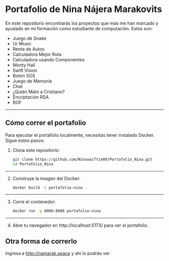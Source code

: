 # Portafolio de Nina Nájera Marakovits

En este repositorio encontrarás los proyectos que más me han marcado y ayudado en mi formación como estudiante de computación. Estos son:

- Juego de Snake
- Ur Music
- Renta de Autos
- Calculadora Mejor Ruta
- Calculadora usando Componentes
- Monty Hall
- Swift Vision
- Botón SOS
- Juego de Memoria
- Chat
- ¿Quién Mató a Cristiano?
- Encriptación RSA
- BOF

---

## Cómo correr el portafolio

Para ejecutar el portafolio localmente, necesitas tener instalado Docker. Sigue estos pasos:

1. Clona este repositorio:

   ```bash
   git clone https://github.com/Ninaswiftie09/Portafolio_Nina.git
   cd Portafolio_Nina
---

2. Construye la imagen del Docker:

    ```bash
    docker build -t portafolio-nina .
---

3. Corre el contenedor:

    ```bash
    docker run -p 8080:8080 portafolio-nina
---

4. Abre tu navegador en http://localhost:5173/ para ver el portafolio.

## Otra forma de correrlo

Ingresa a http://namarak.space y ahí lo podrás ver 
